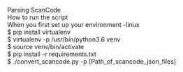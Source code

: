Parsing ScanCode      
How to run the script     
When you first set up your environment -linux     
$ pip install virtualenv     
$ virtualenv -p /usr/bin/python3.6 venv    
$ source venv/bin/activate    
$ pip install -r requirements.txt    
$ ./convert_scancode.py -p [Path_of_scancode_json_files]
